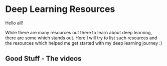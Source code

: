 # Deep Learning Resources
Hello all!

While there are many resources out there to learn about deep learning, there are some which stands out. Here I will try to list such resources and the resources which helped me get started with my deep learning journey :)

## Good Stuff - The videos
